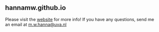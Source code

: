 ## hannamw.github.io

Please visit the <a href="https://hannamw.github.io">website</a> for more info! If you have any questions, send me an email at m.w.hanna@uva.nl
